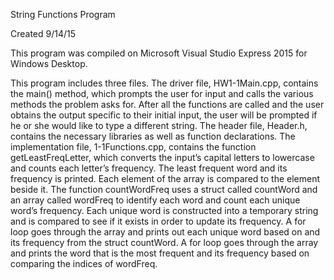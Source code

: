 String Functions Program 

Created 9/14/15

This program was compiled on Microsoft Visual Studio Express 2015 for Windows Desktop. 

This program includes three files. The driver file, HW1-1Main.cpp, contains the main() method, which prompts the user for input and calls the various methods the problem asks for. After all the functions are called and the user obtains the output specific to their initial input, the user will be prompted if he or she would like to type a different string. The header file, Header.h, contains the necessary libraries as well as function declarations. The implementation file, 1-1Functions.cpp, contains the function getLeastFreqLetter, which converts the input’s capital letters to lowercase and counts each letter’s frequency. The least frequent word and its frequency is printed. Each element of the array is compared to the element beside it. The function countWordFreq uses a struct called countWord and an array called wordFreq to identify each word and count each unique word’s frequency. Each unique word is constructed into a temporary string and is compared to see if it exists in order to update its frequency. A for loop goes through the array and prints out each unique word based on and its frequency from the struct countWord. A for loop goes through the array and prints the word that is the most frequent and its frequency based on comparing the indices of wordFreq. 
